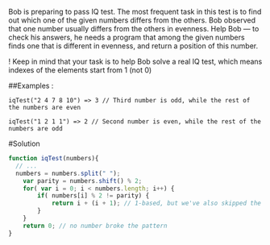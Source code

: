 Bob is preparing to pass IQ test. The most frequent task in this test is to find out which one of the given numbers differs from the others. Bob observed that one number usually differs from the others in evenness. Help Bob — to check his answers, he needs a program that among the given numbers finds one that is different in evenness, and return a position of this number.

! Keep in mind that your task is to help Bob solve a real IQ test, which means indexes of the elements start from 1 (not 0)

##Examples :

```iqTest("2 4 7 8 10") => 3 // Third number is odd, while the rest of the numbers are even```

```iqTest("1 2 1 1") => 2 // Second number is even, while the rest of the numbers are odd```

#Solution

```javascript
function iqTest(numbers){
  // ...
  numbers = numbers.split(" ");
    var parity = numbers.shift() % 2;
    for( var i = 0; i < numbers.length; i++) {
        if( numbers[i] % 2 != parity) {
            return i + (i + 1); // 1-based, but we've also skipped the first
        }
    }
    return 0; // no number broke the pattern
}
```
